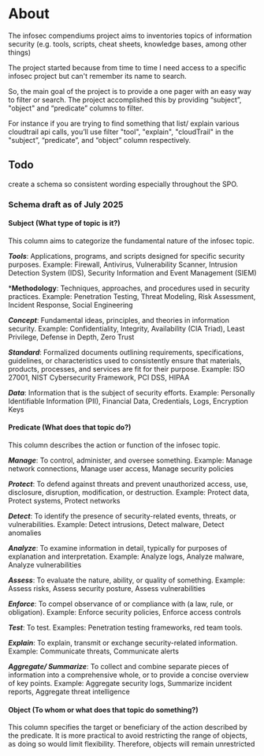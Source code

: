 # About
The infosec compendiums project aims to inventories topics of information security (e.g. tools, scripts, cheat sheets, knowledge bases, among other things)

The project started because from time to time I need access to a specific infosec project but can't remember its name to search.

So, the main goal of the project is to provide a one pager with an easy way to filter or search. The project accomplished this by providing “subject”, "object" and “predicate” columns to filter.

For instance if you are trying to find something that list/ explain various cloudtrail api calls, you’ll use filter "tool", "explain", "cloudTrail" in the "subject”, “predicate”, and “object” column respectively.

## Todo

create a schema so consistent wording especially throughout the SPO.


### Schema draft as of July 2025

#### Subject (What type of topic is it?)

This column aims to categorize the fundamental nature of the infosec topic.

***Tools***: Applications, programs, and scripts designed for specific security purposes.
Example: Firewall, Antivirus, Vulnerability Scanner, Intrusion Detection System (IDS), Security Information and Event Management (SIEM)

***Methodology**: Techniques, approaches, and procedures used in security practices.
Example: Penetration Testing, Threat Modeling, Risk Assessment, Incident Response, Social Engineering

***Concept***: Fundamental ideas, principles, and theories in information security.
Example: Confidentiality, Integrity, Availability (CIA Triad), Least Privilege, Defense in Depth, Zero Trust

***Standard***: Formalized documents outlining requirements, specifications, guidelines, or characteristics used to consistently ensure that materials, products, processes, and services are fit for their purpose. Example: ISO 27001, NIST Cybersecurity Framework, PCI DSS, HIPAA

***Data***: Information that is the subject of security efforts.
Example: Personally Identifiable Information (PII), Financial Data, Credentials, Logs, Encryption Keys

#### Predicate (What does that topic do?)

This column describes the action or function of the infosec topic.

***Manage***: To control, administer, and oversee something.
Example: Manage network connections, Manage user access, Manage security policies

***Protect***: To defend against threats and prevent unauthorized access, use, disclosure, disruption, 
modification, or destruction. Example: Protect data, Protect systems, Protect networks

***Detect***: To identify the presence of security-related events, threats, or vulnerabilities.
Example: Detect intrusions, Detect malware, Detect anomalies

***Analyze***: To examine information in detail, typically for purposes of explanation and interpretation.
Example: Analyze logs, Analyze malware, Analyze vulnerabilities

***Assess***: To evaluate the nature, ability, or quality of something.
Example: Assess risks, Assess security posture, Assess vulnerabilities

***Enforce***: To compel observance of or compliance with (a law, rule, or obligation).
Example: Enforce security policies, Enforce access controls

***Test***: To test.
Examples: Penetration testing frameworks, red team tools.

***Explain***: To explain, transmit or exchange security-related information.
Example: Communicate threats, Communicate alerts

***Aggregate/ Summarize***: To collect and combine separate pieces of information into a comprehensive whole, or to provide a concise overview of key points.
Example: Aggregate security logs, Summarize incident reports, Aggregate threat intelligence

#### Object (To whom or what does that topic do something?)

This column specifies the target or beneficiary of the action described by the predicate.
It is more practical to avoid restricting the range of objects, as doing so would limit flexibility. Therefore, objects will remain unrestricted
